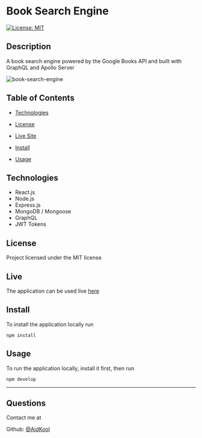 # Book Search Engine

[![License: MIT](https://img.shields.io/badge/License-MIT-yellow.svg)](https://opensource.org/licenses/MIT)

## Description

A book search engine powered by the Google Books API and built with GraphQL and Apollo Server

![book-search-engine](https://user-images.githubusercontent.com/73796715/163652231-117999b6-cc0f-4bd3-aba5-6cf06eb73a7a.png)

## Table of Contents
- [Technologies](#technologies)

- [License](#license)

- [Live Site](#live)

- [Install](#install)

- [Usage](#usage)

## Technologies
- React.js
- Node.js
- Express.js
- MongoDB / Mongoose
- GraphQL
- JWT Tokens

## License

Project licensed under the MIT license

## Live

The application can be used live [here](https://googlebook-search-engine.herokuapp.com/)

## Install

To install the application locally run

    npm install

## Usage

To run the application locally, install it first, then run

    npm develop

---

## Questions

Contact me at

Github: [@AidKool](https://github.com/AidKool)
